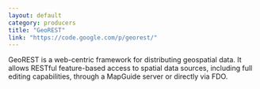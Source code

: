 ```yaml
---
layout: default
category: producers
title: "GeoREST"
link: "https://code.google.com/p/georest/"
---
```

GeoREST is a web-centric framework for distributing geospatial data. It allows RESTful feature-based access to spatial data sources, including full editing capabilities, through a MapGuide server or directly via FDO.
